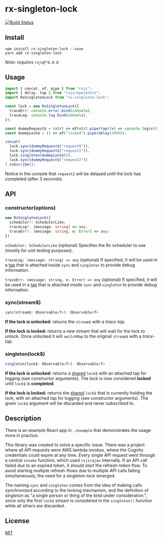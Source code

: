 # rx-singleton-lock

[![Build Status](https://travis-ci.org/cskeppstedt/rx-singleton-lock.svg?branch=master)](https://travis-ci.org/cskeppstedt/rx-singleton-lock)

## Install

```
npm install rx-singleton-lock --save
yarn add rx-singleton-lock
```

_Note: requires `rxjs@^6.0.0`._

## Usage

```typescript
import { concat, of, pipe } from "rxjs";
import { delay, tap } from "rxjs/operators";
import RxSingletonLock from "rx-singleton-lock";

const lock = new RxSingletonLock({
  traceErr: console.error.bind(console),
  traceLog: console.log.bind(console),
});

const dummyRequest$ = (str) => of(str).pipe(tap((v) => console.log(v)));
const dummyLock$ = () => of("locked").pipe(delay(3000));

concat(
  lock.sync(dummyRequest$("request0")),
  lock.sync(dummyRequest$("request1")),
  lock.singleton(dummyLock$()),
  lock.sync(dummyRequest$("request2"))
).subscribe();
```

Notice in the console that `request2` will be delayed until the lock has completed
(after 3 seconds).

## API

### constructor(options)

```typescript
new RxSingletonLock({
  scheduler?: SchedulerLike;
  traceLog?: (message: string) => any;
  traceErr?: (message: string, e: Error) => any;
})
```

`scheduler: SchedulerLike` (optional) Specifies the Rx scheduler to use (mostly for unit testing purposes).

`traceLog: (message: string) => any` (optional) If specified, it will be used in a
[tap](https://rxjs.dev/api/operators/tap) that is attached inside `sync` and `singleton`
to provide debug information.

`traceErr: (message: string, e: Error) => any` (optional) If specified, it will be used in a
[tap](https://rxjs.dev/api/operators/tap) that is attached inside `sync` and `singleton`
to provide debug information.

### sync(stream$)

```typescript
sync(stream$: Observable<T>): Observable<T>
```

**If the lock is unlocked:** returns the `stream$` with a _trace-tap_.

**If the lock is locked:** returns a new stream that will wait for the lock to unlock.
Once unlocked it will `switchMap` to the original `stream$` with a _trace-tap_.

### singleton(lock$)

```typescript
singleton(lock$: Observable<T>): Observable<T>
```

**If the lock is unlocked:** returns a [shared](https://rxjs.dev/api/operators/share) `lock$`
with an attached tap for logging (see constructor arguments).
The lock is now considered **locked** until `lock$` is **completed**.

**If the lock is locked:** returns the [shared](https://rxjs.dev/api/operators/share) `lock$`
that is currently holding the lock, with an attached tap for logging (see constructor arguments).
The given `lock$` argument will be discarded and never subscribed to.

## Description

There is an example React app in `./example` that demonstrates the usage more in practice.

This library was created to solve a specific issue. There was a project where all API
requests were AWS lambda invokes, where the Cognito credentials could expire at any time.
Every single API request went through a central `invoke` function, which used `rxjs/ajax`
internally. If an API call failed due to an expired token, it should start the refresh-token
flow. To avoid starting multiple refresh-flows due to multiple API calls failing simultaneously,
the need for a singleton-lock emerged.

The naming `sync` and `singleton` comes from the idea of making calls _synchronized_ according
to the locking mechanism, and the definition of _singleton_ as "a single person or thing of the
kind under consideration.", since only the first `lock$` stream is considered in the `singleton()`
function while all others are discarded.

## License

[MIT](./LICENSE)
